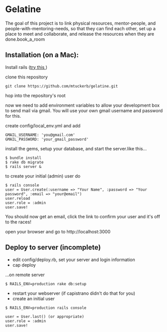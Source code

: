 Gelatine
===========

The goal of this project is to link physical resources, mentor-people, and people-with-mentoring-needs, so that they can find each other, set up a place to meet and collaborate, and release the resources when they are done.book_a_room


## Installation (on a Mac):

Install rails ([try this ](http://www.frederico-araujo.com/2011/07/30/installing-rails-on-os-x-lion-with-homebrew-rvm-and-mysql/))

clone this repository 
```
git clone https://github.com/mtuckerb/gelatine.git
```
hop into the repository's root 

now we need to add environment variables to allow your development box to send mail via gmail. You will use your own gmail username and password for this.

create config/local_env.yml and add
``` 
GMAIL_USERNAME: 'you@gmail.com'
GMAIL_PASSWORD: 'your_gmail_password'
```
install the gems, setup your database, and start the server.like this…
```
$ bundle install
$ rake db migrate
$ rails server &
```

to create your initial (admin) user do

```
$ rails console
user = User.create(:username => "Your Name", :password => "Your password", :email => "your@email")
user.reload
user.role = :admin
user.save!
```
You should now get an email, click the link to confirm your user and it's off to the races!

open your browser and go to http://localhost:3000


## Deploy to server (incomplete)
* edit config/deploy.rb, set your server and login information
* cap deploy

…on remote server
```
$ RAILS_ENV=production rake db:setup 
```
* restart your webserver (if capistrano didn't do that for you)
* create an initial user
```
$ RAILS_ENV=production rails console

user = User.last() (or appropriate)
user.role = :admin
user.save!
```